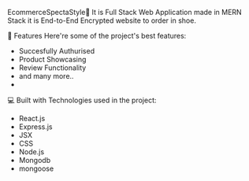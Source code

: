  EcommerceSpectaStyle🚀
  It is Full Stack Web Application made in MERN Stack it is End-to-End Encrypted 
  website to order in shoe.
  
🧐 Features
Here're some of the project's best features:
- Succesfully Authurised
- Product Showcasing
- Review Functionality
- and many more..
- 
💻 Built with
Technologies used in the project:
- React.js
- Express.js
- JSX
- CSS
- Node.js
- Mongodb
- mongoose
